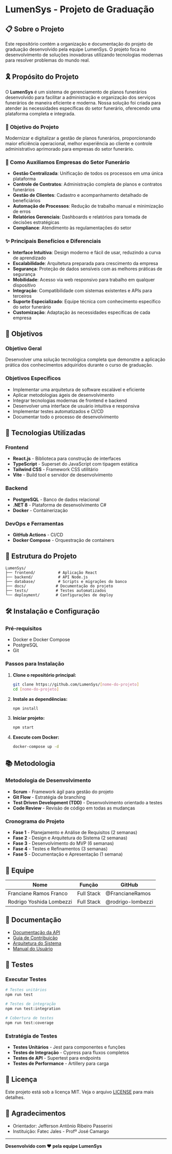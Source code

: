 # LumenSys - Projeto de Graduação

## 📋 Sobre o Projeto

Este repositório contém a organização e documentação do projeto de graduação desenvolvido pela equipe LumenSys. O projeto foca no desenvolvimento de soluções inovadoras utilizando tecnologias modernas para resolver problemas do mundo real.

## 🎗️ Propósito do Projeto

O **LumenSys** é um sistema de gerenciamento de planos funerários desenvolvido para facilitar a administração e organização dos serviços funerários de maneira eficiente e moderna. Nossa solução foi criada para atender às necessidades específicas do setor funerário, oferecendo uma plataforma completa e integrada.

### 🎯 Objetivo do Projeto
Modernizar e digitalizar a gestão de planos funerários, proporcionando maior eficiência operacional, melhor experiência ao cliente e controle administrativo aprimorado para empresas do setor funerário.

### 🏢 Como Auxiliamos Empresas do Setor Funerário
- **Gestão Centralizada**: Unificação de todos os processos em uma única plataforma
- **Controle de Contratos**: Administração completa de planos e contratos funerários
- **Gestão de Clientes**: Cadastro e acompanhamento detalhado de beneficiários
- **Automação de Processos**: Redução de trabalho manual e minimização de erros
- **Relatórios Gerenciais**: Dashboards e relatórios para tomada de decisões estratégicas
- **Compliance**: Atendimento às regulamentações do setor

### ✨ Principais Benefícios e Diferenciais
- **Interface Intuitiva**: Design moderno e fácil de usar, reduzindo a curva de aprendizado
- **Escalabilidade**: Arquitetura preparada para crescimento da empresa
- **Segurança**: Proteção de dados sensíveis com as melhores práticas de segurança
- **Mobilidade**: Acesso via web responsivo para trabalho em qualquer dispositivo
- **Integração**: Compatibilidade com sistemas existentes e APIs para terceiros
- **Suporte Especializado**: Equipe técnica com conhecimento específico do setor funerário
- **Customização**: Adaptação às necessidades específicas de cada empresa

## 🎯 Objetivos

### Objetivo Geral
Desenvolver uma solução tecnológica completa que demonstre a aplicação prática dos conhecimentos adquiridos durante o curso de graduação.

### Objetivos Específicos
- Implementar uma arquitetura de software escalável e eficiente
- Aplicar metodologias ágeis de desenvolvimento
- Integrar tecnologias modernas de frontend e backend
- Desenvolver uma interface de usuário intuitiva e responsiva
- Implementar testes automatizados e CI/CD
- Documentar todo o processo de desenvolvimento

## 🚀 Tecnologias Utilizadas

### Frontend
- **React.js** - Biblioteca para construção de interfaces
- **TypeScript** - Superset do JavaScript com tipagem estática
- **Tailwind CSS** - Framework CSS utilitário
- **Vite** - Build tool e servidor de desenvolvimento

### Backend
- **PostgreSQL** - Banco de dados relacional
- **.NET 8** -  Plataforma de desenvolvimento C#
- **Docker** - Containerização

### DevOps e Ferramentas
- **GitHub Actions** - CI/CD
- **Docker Compose** - Orquestração de containers

## 📁 Estrutura do Projeto

```
LumenSys/
├── frontend/          # Aplicação React
├── backend/           # API Node.js
├── database/          # Scripts e migrações do banco
├── docs/             # Documentação do projeto
├── tests/            # Testes automatizados
└── deployment/       # Configurações de deploy
```

## 🛠️ Instalação e Configuração

### Pré-requisitos
- Docker e Docker Compose
- PostgreSQL
- Git

### Passos para Instalação

1. **Clone o repositório principal:**
   ```bash
   git clone https://github.com/LumenSys/[nome-do-projeto]
   cd [nome-do-projeto]
   ```

2. **Instale as dependências:**
   ```bash
   npm install
   ```

3. **Iniciar projeto:**
   ```bash
   npm start
   ```

4. **Execute com Docker:**
   ```bash
   docker-compose up -d
   ```

## 📚 Metodologia

### Metodologia de Desenvolvimento
- **Scrum** - Framework ágil para gestão do projeto
- **Git Flow** - Estratégia de branching
- **Test Driven Development (TDD)** - Desenvolvimento orientado a testes
- **Code Review** - Revisão de código em todas as mudanças

### Cronograma do Projeto
- **Fase 1** - Planejamento e Análise de Requisitos (2 semanas)
- **Fase 2** - Design e Arquitetura do Sistema (2 semanas)
- **Fase 3** - Desenvolvimento do MVP (6 semanas)
- **Fase 4** - Testes e Refinamentos (3 semanas)
- **Fase 5** - Documentação e Apresentação (1 semana)

## 👥 Equipe

| Nome | Função | GitHub |
|------|--------|--------|
| Franciane Ramos Franco | Full Stack | @FrancianeRamos |
| Rodrigo Yoshida Lombezzi | Full Stack | @rodrigo-lombezzi |


## 📖 Documentação

- [Documentação da API](./docs/api.md)
- [Guia de Contribuição](./docs/contributing.md)
- [Arquitetura do Sistema](./docs/architecture.md)
- [Manual do Usuário](./docs/user-manual.md)

## 🧪 Testes

### Executar Testes
```bash
# Testes unitários
npm run test

# Testes de integração
npm run test:integration

# Cobertura de testes
npm run test:coverage
```

### Estratégia de Testes
- **Testes Unitários** - Jest para componentes e funções
- **Testes de Integração** - Cypress para fluxos completos
- **Testes de API** - Supertest para endpoints
- **Testes de Performance** - Artillery para carga

## 📄 Licença

Este projeto está sob a licença MIT. Veja o arquivo [LICENSE](LICENSE) para mais detalhes.

## 🙏 Agradecimentos

- Orientador: Jefferson Antônio Ribeiro Passerini
- Instituição: Fatec Jales - Profº José Camargo

---

**Desenvolvido com ❤️ pela equipe LumenSys**
